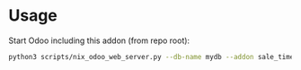 # Usage

Start Odoo including this addon (from repo root):

```bash
python3 scripts/nix_odoo_web_server.py --db-name mydb --addon sale_timesheet_invoice_description
```

